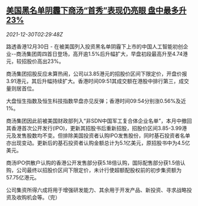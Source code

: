 <!--1640833262000-->
[美国黑名单阴霾下商汤“首秀”表现仍亮眼 盘中最多升23%](https://cn.reuters.com/article/usa-sensetime-1230-thur-idCNKBS2J903W)
------

<div><i>2021-12-30T02:29:48Z</i></div><p>路透香港12月30日 - 在被美国列入投资黑名单阴霾下上市的中国人工智能初创企业--商汤集团周四首日登场，高开逾1.5%后升幅扩大，早盘初段最高升至4.74港元，较招股价高出23%。</p><p>商汤集团招股反应未算热闹，公司以3.85港元的招股价区间下限定价，开盘价报3.91港元，其后升幅持续扩大。香港时间09:51其成交额在港股中排行第三，成交量则居首位。</p><p>大盘恒生指数及恒生科技指数早盘亦见反弹；香港时间09:54分别涨0.56%及近1%。</p><p>商汤集团因此前被美国财政部列入“非SDN中国军工复合体企业名单”，本月中撤回其香港首次公开发行(IPO)，更新其招股书后重新招股，招股价区间3.85-3.99港元及发售股数均不变。但排除美国投资者认购IPO发售股份，同时基石投资者名单亦出现变动。更新后的基石投资者认购金额总计为5.1亿美元，原招股书中为4.5亿美元。</p><p>商汤IPO供散户认购的香港公开发售部分获5.18倍认购，国际配售部分获1.5倍认购，公司最终以招股价区间下限定价，未计行使超额配股权前的初步集资额为57.75亿港元。</p><p>公司集资所得六成将用于增强研发能力、其余用于开发产品、新投资、寻求战略投资及收购机会等。（完）</p>

